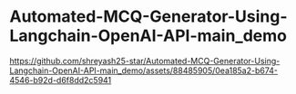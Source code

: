 # Automated-MCQ-Generator-Using-Langchain-OpenAI-API-main_demo

https://github.com/shreyash25-star/Automated-MCQ-Generator-Using-Langchain-OpenAI-API-main_demo/assets/88485905/0ea185a2-b674-4546-b92d-d6f8dd2c5941

